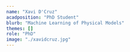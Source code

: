 ```yaml
---
name: "Xavi D'Cruz"
acadposition: "PhD Student"
blurb: "Machine Learning of Physical Models"
themes: []
role: "PhD"
image: "./xavidcruz.jpg"
---
```


